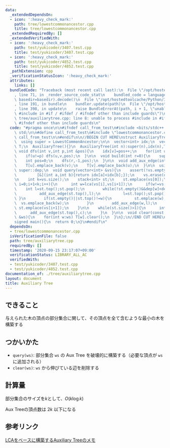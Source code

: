 ```yaml
---
data:
  _extendedDependsOn:
  - icon: ':heavy_check_mark:'
    path: tree/lowestcommonancestor.cpp
    title: tree/lowestcommonancestor.cpp
  _extendedRequiredBy: []
  _extendedVerifiedWith:
  - icon: ':heavy_check_mark:'
    path: test/yukicoder/3407.test.cpp
    title: test/yukicoder/3407.test.cpp
  - icon: ':heavy_check_mark:'
    path: test/yukicoder/4852.test.cpp
    title: test/yukicoder/4852.test.cpp
  _pathExtension: cpp
  _verificationStatusIcon: ':heavy_check_mark:'
  attributes:
    links: []
  bundledCode: "Traceback (most recent call last):\n  File \"/opt/hostedtoolcache/Python/3.8.5/x64/lib/python3.8/site-packages/onlinejudge_verify/documentation/build.py\"\
    , line 71, in _render_source_code_stat\n    bundled_code = language.bundle(stat.path,\
    \ basedir=basedir).decode()\n  File \"/opt/hostedtoolcache/Python/3.8.5/x64/lib/python3.8/site-packages/onlinejudge_verify/languages/cplusplus.py\"\
    , line 191, in bundle\n    bundler.update(path)\n  File \"/opt/hostedtoolcache/Python/3.8.5/x64/lib/python3.8/site-packages/onlinejudge_verify/languages/cplusplus_bundle.py\"\
    , line 398, in update\n    raise BundleErrorAt(path, i + 1, \"unable to process\
    \ #include in #if / #ifdef / #ifndef other than include guards\")\nonlinejudge_verify.languages.cplusplus_bundle.BundleErrorAt:\
    \ tree/auxiliarytree.cpp: line 8: unable to process #include in #if / #ifdef /\
    \ #ifndef other than include guards\n"
  code: "#pragma once\n\n#ifndef call_from_test\n#include <bits/stdc++.h>\nusing namespace\
    \ std;\n\n#define call_from_test\n#include \"lowestcommonancestor.cpp\"\n#undef\
    \ call_from_test\n\n#endif\n\n//BEGIN CUT HERE\nstruct AuxiliaryTree : LowestCommonAncestor{\n\
    \  using super = LowestCommonAncestor;\n\n  vector<int> idx;\n  vector<vector<int>>\
    \ T;\n  AuxiliaryTree(){}\n  AuxiliaryTree(int n):super(n),idx(n),T(n){}\n\n \
    \ void dfs(int v,int p,int &pos){\n    idx[v]=pos++;\n    for(int u:G[v])\n  \
    \    if(u!=p) dfs(u,v,pos);\n  }\n\n  void build(int r=0){\n    super::build(r);\n\
    \    int pos=0;\n    dfs(r,-1,pos);\n  }\n\n  void add_aux_edge(int u,int v){\n\
    \    T[u].emplace_back(v);\n    T[v].emplace_back(u);\n  }\n\n  using super::lca,\
    \ super::dep;\n  void query(vector<int> &vs){\n    assert(!vs.empty());\n    sort(vs.begin(),vs.end(),\n\
    \         [&](int a,int b){return idx[a]<idx[b];});\n    vs.erase(unique(vs.begin(),vs.end()),vs.end());\n\
    \n    int k=vs.size();\n    stack<int> st;\n    st.emplace(vs[0]);\n    for(int\
    \ i=0;i+1<k;i++){\n      int w=lca(vs[i],vs[i+1]);\n      if(w!=vs[i]){\n    \
    \    int l=st.top();st.pop();\n        while(!st.empty()&&dep[w]<dep[st.top()]){\n\
    \          add_aux_edge(st.top(),l);\n          l=st.top();st.pop();\n       \
    \ }\n        if(st.empty()||st.top()!=w){\n          st.emplace(w);\n        \
    \  vs.emplace_back(w);\n        }\n        add_aux_edge(w,l);\n      }\n     \
    \ st.emplace(vs[i+1]);\n    }\n\n    while(st.size()>1){\n      int c=st.top();st.pop();\n\
    \      add_aux_edge(st.top(),c);\n    }\n  }\n\n  void clear(const vector<int>\
    \ &ws){\n    for(int w:ws) T[w].clear();\n  }\n};\n//END CUT HERE\n#ifndef call_from_test\n\
    signed main(){\n  return 0;\n}\n#endif\n"
  dependsOn:
  - tree/lowestcommonancestor.cpp
  isVerificationFile: false
  path: tree/auxiliarytree.cpp
  requiredBy: []
  timestamp: '2020-09-15 23:17:07+09:00'
  verificationStatus: LIBRARY_ALL_AC
  verifiedWith:
  - test/yukicoder/3407.test.cpp
  - test/yukicoder/4852.test.cpp
documentation_of: ./tree/auxiliarytree.cpp
layout: document
title: Auxiliary Tree
---
```


## できること
与えられた木の頂点の部分集合に関して、その頂点を全て含むような最小の木を構築する

## つかいかた
- `query(ws)`: 部分集合 `ws` の Aux Tree を破壊的に構築する（必要な頂点が `ws` に追加される）
- `clear(ws)`: `ws` から伸びている辺を削除する

## 計算量
部分集合のサイズを$k$として、$O(k \log k)$

Aux Treeの頂点数は $2k$ 以下になる


## 参考リンク
[LCAをベースに構築するAuxiliary Treeのメモ](https://smijake3.hatenablog.com/entry/2019/09/15/200200)
